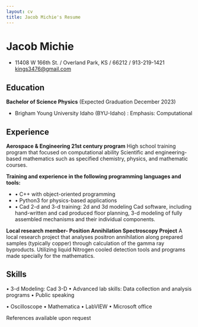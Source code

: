 ```yaml
---
layout: cv
title: Jacob Michie's Resume
---
```

# Jacob Michie

- 11408 W 166th St. / Overland Park, KS / 66212 / 913-219-1421 kings3476@gmail.com

<!-- https://www.monique.tech/the-art-of-markdown -->

## Education

__Bachelor of Science Physics__ (Expected Graduation December 2023)
- Brigham Young University Idaho (BYU-Idaho) : Emphasis: Computational

## Experience

__Aerospace & Engineering 21st century program__ 
High school training program that focused on computational ability Scientific and engineering-based mathematics such as specified chemistry, physics, and mathematic courses.

__Training and experience in the following programming languages and tools:__
- •	C++ with object-oriented programming
- •	Python3 for physics-based applications
- •	Cad 2-d and 3-d training: 2d and 3d modeling Cad software, including hand-written and cad produced floor planning, 3-d modeling of fully assembled mechanisms and their individual components.

__Local research member- Position Annihilation Spectroscopy Project__
A local research project that analyses positron annihilation along prepared samples (typically copper) through calculation of the gamma ray byproducts. Utilizing liquid Nitrogen cooled detection tools and programs made specially for the mathematics.

## Skills

•	3-d Modeling: Cad 3-D
•	Advanced lab skills: Data collection and analysis programs
•	Public speaking

•	Oscilloscope
•	Mathematica
•	LabVIEW
•	Microsoft office
 
References available upon request


<!-- ### Footer

Last updated: May 2013 -->


